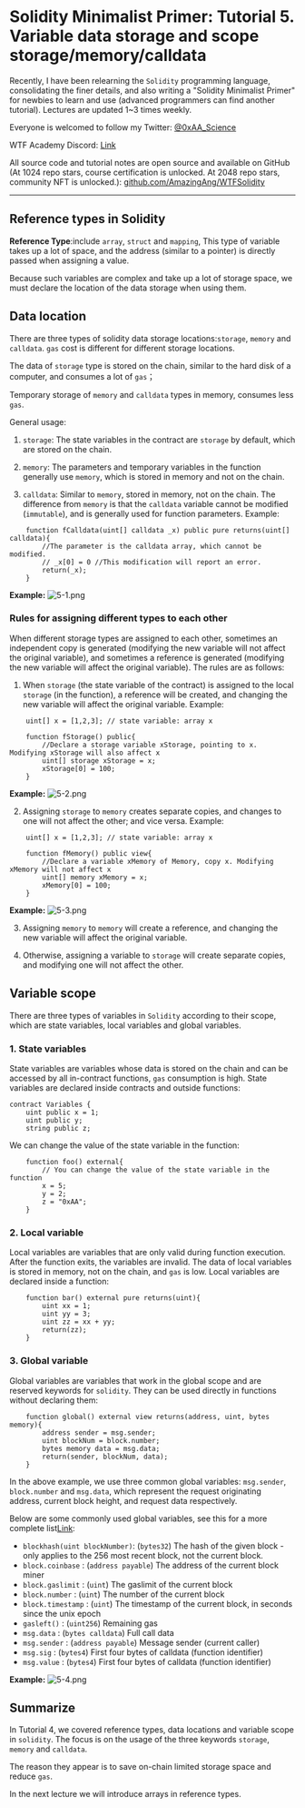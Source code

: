 # Solidity Minimalist Primer: Tutorial 5. Variable data storage and scope storage/memory/calldata

Recently, I have been relearning the `Solidity` programming language, consolidating the finer details, and also writing a "Solidity Minimalist Primer" for newbies to learn and use (advanced programmers can find another tutorial). Lectures are updated 1~3 times weekly. 

Everyone is welcomed to follow my Twitter: [@0xAA_Science](https://twitter.com/0xAA_Science)

WTF Academy Discord: [Link](https://discord.gg/5akcruXrsk)

All source code and tutorial notes are open source and available on GitHub (At 1024 repo stars, course certification is unlocked. At 2048 repo stars, community NFT is unlocked.): [github.com/AmazingAng/WTFSolidity](https://github.com/AmazingAng/WTFSolidity)

-----

## Reference types in Solidity
**Reference Type**:include `array`, `struct` and `mapping`, This type of variable takes up a lot of space, and the address (similar to a pointer) is directly passed when assigning a value. 

Because such variables are complex and take up a lot of storage space, we must declare the location of the data storage when using them.

## Data location
There are three types of solidity data storage locations:`storage`, `memory` and `calldata`. `gas` cost is different for different storage locations. 

The data of `storage` type is stored on the chain, similar to the hard disk of a computer, and consumes a lot of `gas`；

Temporary storage of `memory` and `calldata` types in memory, consumes less `gas`. 

General usage:

1. `storage`: The state variables in the contract are `storage` by default, which are stored on the chain. 

2. `memory`: The parameters and temporary variables in the function generally use `memory`, which is stored in memory and not on the chain. 

3. `calldata`: Similar to `memory`, stored in memory, not on the chain. The difference from `memory` is that the `calldata` variable cannot be modified (`immutable`), and is generally used for function parameters. Example:

```solidity
    function fCalldata(uint[] calldata _x) public pure returns(uint[] calldata){
        //The parameter is the calldata array, which cannot be modified.
        // _x[0] = 0 //This modification will report an error.
        return(_x);
    }
```
**Example:**
![5-1.png](./img/5-1.png)

### Rules for assigning different types to each other
When different storage types are assigned to each other, sometimes an independent copy is generated (modifying the new variable will not affect the original variable), and sometimes a reference is generated (modifying the new variable will affect the original variable). The rules are as follows:

1. When `storage` (the state variable of the contract) is assigned to the local `storage` (in the function), a reference will be created, and changing the new variable will affect the original variable. Example:
```solidity
    uint[] x = [1,2,3]; // state variable: array x

    function fStorage() public{
        //Declare a storage variable xStorage, pointing to x. Modifying xStorage will also affect x
        uint[] storage xStorage = x;
        xStorage[0] = 100;
    }
```
**Example:**
![5-2.png](./img/5-2.png)

2. Assigning `storage` to `memory` creates separate copies, and changes to one will not affect the other; and vice versa. Example:
```solidity
    uint[] x = [1,2,3]; // state variable: array x
    
    function fMemory() public view{
        //Declare a variable xMemory of Memory, copy x. Modifying xMemory will not affect x
        uint[] memory xMemory = x;
        xMemory[0] = 100;
    }
```
**Example:**
![5-3.png](./img/5-3.png)

3. Assigning `memory` to `memory` will create a reference, and changing the new variable will affect the original variable.

4. Otherwise, assigning a variable to `storage` will create separate copies, and modifying one will not affect the other.

## Variable scope
There are three types of variables in `Solidity` according to their scope, which are state variables, local variables and global variables.
### 1. State variables
State variables are variables whose data is stored on the chain and can be accessed by all in-contract functions, `gas` consumption is high. 
State variables are declared inside contracts and outside functions:
```solidity
contract Variables {
    uint public x = 1;
    uint public y;
    string public z;
```

We can change the value of the state variable in the function:
```solidity
    function foo() external{
        // You can change the value of the state variable in the function
        x = 5;
        y = 2;
        z = "0xAA";
    }
```

### 2. Local variable
Local variables are variables that are only valid during function execution. After the function exits, the variables are invalid. The data of local variables is stored in memory, not on the chain, and `gas` is low. 
Local variables are declared inside a function:
```solidity
    function bar() external pure returns(uint){
        uint xx = 1;
        uint yy = 3;
        uint zz = xx + yy;
        return(zz);
    }
```

### 3. Global variable
Global variables are variables that work in the global scope and are reserved keywords for `solidity`. They can be used directly in functions without declaring them:

```solidity
    function global() external view returns(address, uint, bytes memory){
        address sender = msg.sender;
        uint blockNum = block.number;
        bytes memory data = msg.data;
        return(sender, blockNum, data);
    }
```
In the above example, we use three common global variables: `msg.sender`, `block.number` and `msg.data`, which represent the request originating address, current block height, and request data respectively. 

Below are some commonly used global variables, see this for a more complete list[Link](https://learnblockchain.cn/docs/solidity/units-and-global-variables.html#special-variables-and-functions):

- `blockhash(uint blockNumber)`: (`bytes32`)         The hash of the given block - only applies to the 256 most recent block, not the current block. 
- `block.coinbase`             : (`address payable`) The address of the current block miner
- `block.gaslimit`             : (`uint`)            The gaslimit of the current block
- `block.number`               : (`uint`)            The number of the current block
- `block.timestamp`            : (`uint`)            The timestamp of the current block, in seconds since the unix epoch
- `gasleft()`                  : (`uint256`)         Remaining gas
- `msg.data`                   : (`bytes calldata`)  Full call data
- `msg.sender`                 : (`address payable`) Message sender (current caller)
- `msg.sig`                    : (`bytes4`)          First four bytes of calldata (function identifier)
- `msg.value`                  : (`bytes4`)          First four bytes of calldata (function identifier)

**Example:**
![5-4.png](./img/5-4.png)

## Summarize
In Tutorial 4, we covered reference types, data locations and variable scope in `solidity`. The focus is on the usage of the three keywords `storage`, `memory` and `calldata`. 

The reason they appear is to save on-chain limited storage space and reduce `gas`. 

In the next lecture we will introduce arrays in reference types. 

